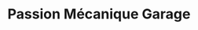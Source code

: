 ---
title: "Passion Mécanique Garage"
url: /montreuil-le-gast/passion-mecanique-garage/
shop: réparation de voitures
---